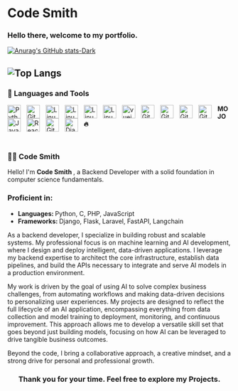 # <h1> Code Smith </h1>


<h3> Hello there, welcome to my portfolio.</h3>

[![Anurag's GitHub stats-Dark](https://github-readme-stats.vercel.app/api?username=Code5mith&show_icons=true&theme=tokyonight#gh-dark-mode-only)](https://github.com/anuraghazra/github-readme-stats#gh-dark-mode-only) 

![Top Langs](https://github-readme-stats.vercel.app/api/top-langs/?username=Code5mith&layout=compact&theme=tokyonight)
---

### 🧰 Languages and Tools
<p></p>

<img align="left" alt="Python" width="30px" style="padding-right:10px;" src="https://cdn.jsdelivr.net/gh/devicons/devicon/icons/python/python-plain.svg" />
<img align="left" alt="Git" width="30px" style="padding-right:10px;" src="https://cdn.jsdelivr.net/gh/devicons/devicon/icons/git/git-original.svg" />
<img align="left" alt="Linux" width="30px" style="padding-right:10px;" src="https://cdn.jsdelivr.net/gh/devicons/devicon/icons/linux/linux-original.svg" />
<img align="left" alt="Linux" width="30px" style="padding-right:10px;" src="https://cdn.jsdelivr.net/gh/devicons/devicon@latest/icons/php/php-original.svg" />
<img align="left" alt="Linux" width="30px" style="padding-right:10px;" src="https://cdn.jsdelivr.net/gh/devicons/devicon@latest/icons/laravel/laravel-original.svg" />
<img align="left" alt="Linux" width="30px" style="padding-right:10px;" src="https://cdn.jsdelivr.net/gh/devicons/devicon@latest/icons/docker/docker-plain.svg" />

<img align="left" alt="vuejs" width="30px" style="padding-right:10px;" src="https://cdn.jsdelivr.net/gh/devicons/devicon@latest/icons/go/go-original-wordmark.svg"/>
<img align="left" alt="GitHub" width="30px" style="padding-right:10px;" src="https://cdn.jsdelivr.net/gh/devicons/devicon/icons/tensorflow/tensorflow-original.svg" />
<img align="left" alt="GitHub" width="30px" style="padding-right:10px;" src="https://cdn.jsdelivr.net/gh/devicons/devicon/icons/numpy/numpy-original.svg" />
<img align="left" alt="GitHub" width="30px" style="padding-right:10px;" src="https://cdn.jsdelivr.net/gh/devicons/devicon/icons/pytorch/pytorch-original.svg" />
<img align="left" alt="GitHub" width="30px" style="padding-right:10px;" src="https://cdn.jsdelivr.net/gh/devicons/devicon/icons/pandas/pandas-original.svg" />

<img align="left" alt="JavaScript" width="30px" style="padding-right:10px;" src="https://cdn.jsdelivr.net/gh/devicons/devicon/icons/javascript/javascript-plain.svg" />
<img align="left" alt="React" width="30px" style="padding-right:10px;" src="https://cdn.jsdelivr.net/gh/devicons/devicon/icons/react/react-original.svg" />
<img align="left" alt="GitHub" width="30px" style="padding-right:10px;" src="https://cdn.jsdelivr.net/gh/devicons/devicon/icons/github/github-original.svg" />
<img align="left" alt="Django" width="30px" style="padding-right:10px;" src="https://cdn.jsdelivr.net/gh/devicons/devicon/icons/django/django-plain.svg" />
<p><strong>MOJO 🔥</strong></p>

<br />
<p></p> 
   
 <summary><h3>👨‍💻 Code Smith</h3></summary>
 
Hello! I'm <b> Code Smith </b> , a Backend Developer with a solid foundation in computer science fundamentals.

<h3> Proficient in: </h3>
<ul>
   <li> <b> Languages: </b> Python, C, PHP, JavaScript </li>
   <li> <b> Frameworks: </b> Django, Flask, Laravel, FastAPI, Langchain </li>
</ul>

As a backend developer, I specialize in building robust and scalable systems. My professional focus is on machine learning and AI development, where I design and deploy intelligent, data-driven applications. I leverage my backend expertise to architect the core infrastructure, establish data pipelines, and build the APIs necessary to integrate and serve AI models in a production environment.

My work is driven by the goal of using AI to solve complex business challenges, from automating workflows and making data-driven decisions to personalizing user experiences. My projects are designed to reflect the full lifecycle of an AI application, encompassing everything from data collection and model training to deployment, monitoring, and continuous improvement. This approach allows me to develop a versatile skill set that goes beyond just building models, focusing on how AI can be leveraged to drive tangible business outcomes.

Beyond the code, I bring a collaborative approach, a creative mindset, and a strong drive for personal and professional growth.

<h3 align="center">Thank you for your time. Feel free to explore my Projects.</h3>
  
